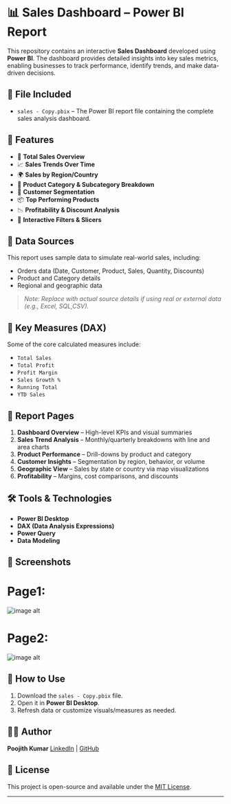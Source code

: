 

# 📊 Sales Dashboard – Power BI Report

This repository contains an interactive **Sales Dashboard** developed using **Power BI**. The dashboard provides detailed insights into key sales metrics, enabling businesses to track performance, identify trends, and make data-driven decisions.

## 📁 File Included

* `sales - Copy.pbix` – The Power BI report file containing the complete sales analysis dashboard.

## 🧩 Features

* 📌 **Total Sales Overview**
* 📈 **Sales Trends Over Time**
* 🌍 **Sales by Region/Country**
* 🛒 **Product Category & Subcategory Breakdown**
* 👥 **Customer Segmentation**
* 📦 **Top Performing Products**
* 📉 **Profitability & Discount Analysis**
* 🔎 **Interactive Filters & Slicers**

## 🔗 Data Sources

This report uses sample data to simulate real-world sales, including:

* Orders data (Date, Customer, Product, Sales, Quantity, Discounts)
* Product and Category details
* Regional and geographic data

> *Note: Replace with actual source details if using real or external data (e.g., Excel, SQL,CSV).*

## 🧠 Key Measures (DAX)

Some of the core calculated measures include:

* `Total Sales`
* `Total Profit`
* `Profit Margin`
* `Sales Growth %`
* `Running Total`
* `YTD Sales`

## 📌 Report Pages

1. **Dashboard Overview** – High-level KPIs and visual summaries
2. **Sales Trend Analysis** – Monthly/quarterly breakdowns with line and area charts
3. **Product Performance** – Drill-downs by product and category
4. **Customer Insights** – Segmentation by region, behavior, or volume
5. **Geographic View** – Sales by state or country via map visualizations
6. **Profitability** – Margins, cost comparisons, and discounts

## 🛠 Tools & Technologies

* **Power BI Desktop**
* **DAX (Data Analysis Expressions)**
* **Power Query**
* **Data Modeling**

## 📸 Screenshots
# Page1:
![image alt](https://github.com/poojithkumar29/salesData/blob/96ecf682cec5ba7887ae368bdacf7f0fa0b4f8f0/Page1.png)
# Page2:
![image alt](https://github.com/poojithkumar29/salesData/blob/96ecf682cec5ba7887ae368bdacf7f0fa0b4f8f0/Page2.png)

## 🚀 How to Use

1. Download the `sales - Copy.pbix` file.
2. Open it in **Power BI Desktop**.
3. Refresh data or customize visuals/measures as needed.

## 🧑‍💻 Author

**Poojith Kumar**
[LinkedIn](#) | [GitHub](#)

## 📝 License

This project is open-source and available under the [MIT License](LICENSE).

---


